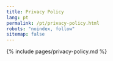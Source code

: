 ```yaml
---
title: Privacy Policy
lang: pt
permalink: /pt/privacy-policy.html
robots: "noindex, follow"
sitemap: false
---
```


{% include pages/privacy-policy.md %}
